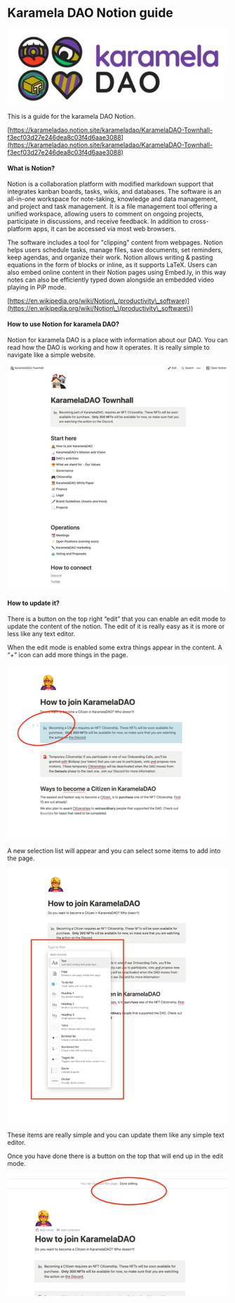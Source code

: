 # Karamela DAO Notion guide

![](.gitbook/assets/0)

This is a guide for the karamela DAO Notion.

[https://karameladao.notion.site/karameladao/KaramelaDAO-Townhall-f3ecf03d27e246dea8c03f4d6aae3088](https://karameladao.notion.site/karameladao/KaramelaDAO-Townhall-f3ecf03d27e246dea8c03f4d6aae3088)

#### **What is Notion?** <a href="#_ihqg2ars96e3" id="_ihqg2ars96e3"></a>

Notion is a collaboration platform with modified markdown support that integrates kanban boards, tasks, wikis, and databases. The software is an all-in-one workspace for note-taking, knowledge and data management, and project and task management. It is a file management tool offering a unified workspace, allowing users to comment on ongoing projects, participate in discussions, and receive feedback. In addition to cross-platform apps, it can be accessed via most web browsers.

The software includes a tool for "clipping" content from webpages. Notion helps users schedule tasks, manage files, save documents, set reminders, keep agendas, and organize their work. Notion allows writing & pasting equations in the form of blocks or inline, as it supports LaTeX. Users can also embed online content in their Notion pages using Embed.ly, in this way notes can also be efficiently typed down alongside an embedded video playing in PiP mode.

[https://en.wikipedia.org/wiki/Notion\_(productivity\_software)](https://en.wikipedia.org/wiki/Notion\_\(productivity\_software\))

#### **How to use Notion for karamela DAO?** <a href="#_ki9ctyg75hl2" id="_ki9ctyg75hl2"></a>

Notion for karamela DAO is a place with information about our DAO. You can read how the DAO is working and how it operates. It is really simple to navigate like a simple website.

![](.gitbook/assets/1)

#### **How to update it?** <a href="#_5agavvf1z5a3" id="_5agavvf1z5a3"></a>

There is a button on the top right “edit” that you can enable an edit mode to update the content of the notion. The edit of it is really easy as it is more or less like any text editor.

When the edit mode is enabled some extra things appear in the content. A “+” icon can add more things in the page.

![](.gitbook/assets/2)

A new selection list will appear and you can select some items to add into the page.

![](.gitbook/assets/3)

These items are really simple and you can update them like any simple text editor.

Once you have done there is a button on the top that will end up in the edit mode.

![](.gitbook/assets/4)
